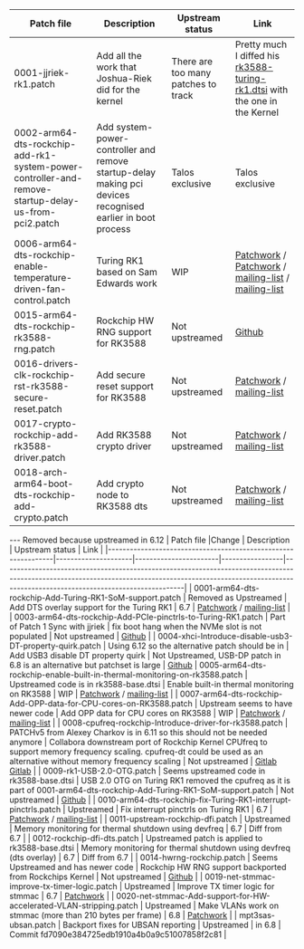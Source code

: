 | Patch file                                                    | Description                                | Upstream status | Link                                                                                                                                                                                                         |
|---------------------------------------------------------------|--------------------------------------------|-----------------|--------------------------------------------------------------------------------------------------------------------------------------------------------------------------------------------------------------|
| 0001-jjriek-rk1.patch | Add all the work that Joshua-Riek did for the kernel | There are too many patches to track | Pretty much I diffed his [rk3588-turing-rk1.dtsi](https://github.com/Joshua-Riek/linux-rockchip/blob/0faee3c051855c1861ea5062c16987b77d59b178/arch/arm64/boot/dts/rockchip/rk3588-turing-rk1.dtsi) with the one in the Kernel |
| 0002-arm64-dts-rockchip-add-rk1-system-power-controller-and-remove-startup-delay-us-from-pci2.patch | Add system-power-controller and remove startup-delay making pci devices recognised earlier in boot process | Talos exclusive | Talos exclusive |
| 0006-arm64-dts-rockchip-enable-temperature-driven-fan-control.patch | Turing RK1 based on Sam Edwards work  | WIP             | [Patchwork](https://patchwork.kernel.org/project/linux-rockchip/patch/20240617-rk-dts-additions-v5-4-c1f5f3267f1e@gmail.com/) / [Patchwork](https://patchwork.kernel.org/project/linux-arm-kernel/patch/20240912025034.180233-4-CFSworks@gmail.com/) / [mailing-list](https://lore.kernel.org/r/20240617-rk-dts-additions-v5-4-c1f5f3267f1e@gmail.com) / [mailing-list](https://lore.kernel.org/r/20240912025034.180233-4-CFSworks@gmail.com) |
| 0015-arm64-dts-rockchip-rk3588-rng.patch | Rockchip HW RNG support for RK3588            | Not upstreamed             | [Github](https://github.com/armbian/build/pull/5928) |
| 0016-drivers-clk-rockchip-rst-rk3588-secure-reset.patch | Add secure reset support for RK3588            | Not upstreamed             | [Patchwork](https://patchwork.kernel.org/project/linux-arm-kernel/patch/20231107155532.3747113-6-clabbe@baylibre.com/) / [mailing-list](https://lore.kernel.org/all/20231107155532.3747113-6-clabbe@baylibre.com/) |
| 0017-crypto-rockchip-add-rk3588-driver.patch | Add RK3588 crypto driver            | Not upstreamed             | [Patchwork](https://patchwork.kernel.org/project/linux-arm-kernel/patch/20231107155532.3747113-7-clabbe@baylibre.com/) / [mailing-list](https://lore.kernel.org/all/20231107155532.3747113-7-clabbe@baylibre.com/) |
| 0018-arch-arm64-boot-dts-rockchip-add-crypto.patch | Add crypto node to RK3588 dts            | Not upstreamed             | [Patchwork](https://patchwork.kernel.org/project/linux-arm-kernel/patch/20231107155532.3747113-4-clabbe@baylibre.com/) / [mailing-list](https://lore.kernel.org/all/20231107155532.3747113-4-clabbe@baylibre.com/) |

--- Removed because upstreamed in 6.12
| Patch file                                                    |Change               | Description                                | Upstream status | Link                                                                                                                                                                                    |
|---------------------------------------------------------------|---------------------|-----------------------|-----------------|--------------------------------------------------------------------------------------------------------------------------------------------------------------------------------------------------------------|
| 0001-arm64-dts-rockchip-Add-Turing-RK1-SoM-support.patch      | Removed as Upstreamed | Add DTS overlay support for the Turing RK1 | 6.7             | [Patchwork](https://patchwork.kernel.org/project/linux-rockchip/patch/20231011225823.2542262-4-CFSworks@gmail.com/) / [mailing-list](https://lore.kernel.org/all/20231011225823.2542262-4-CFSworks@gmail.com/) |
| 0003-arm64-dts-rockchip-Add-PCIe-pinctrls-to-Turing-RK1.patch | Part of Patch 1 Sync with jjriek | fix boot hang when the NVMe slot is not populated            | Not upstreamed  | [Github](https://github.com/Joshua-Riek/linux/commit/f4f691267440b371a4f46fd0e3c63cd514cdfa04)                                                                                                               |
| 0004-xhci-Introduce-disable-usb3-DT-property-quirk.patch | Using 6.12 so the alternative patch should be in | Add USB3 disable DT property quirk       | Not Upstreamed, USB-DP patch in 6.8 is an alternative but patchset is large             | [Github](https://github.com/CFSworks/alpine-rk1/blob/db2b5df883b6bcbfd812f12c998fa42613f08c56/main/linux-turing/0004-xhci-Introduce-disable-usb3-DT-property-quirk.patch)
| 0005-arm64-dts-rockchip-enable-built-in-thermal-monitoring-on-rk3588.patch | Upstreamed code is in rk3588-base.dtsi | Enable built-in thermal monitoring on RK3588 | WIP             | [Patchwork](https://patchwork.kernel.org/project/linux-rockchip/patch/20240617-rk-dts-additions-v5-1-c1f5f3267f1e@gmail.com/) / [mailing-list](https://lore.kernel.org/r/20240617-rk-dts-additions-v5-1-c1f5f3267f1e@gmail.com) |
| 0007-arm64-dts-rockchip-Add-OPP-data-for-CPU-cores-on-RK3588.patch | Upstream seems to have newer code | Add OPP data for CPU cores on RK3588     | WIP            | [Patchwork](https://patchwork.kernel.org/project/linux-rockchip/patch/20240617-rk-dts-additions-v5-6-c1f5f3267f1e@gmail.com/) / [mailing-list](https://lore.kernel.org/r/20240617-rk-dts-additions-v5-6-c1f5f3267f1e@gmail.com) |
| 0008-cpufreq-rockchip-Introduce-driver-for-rk3588.patch | PATCHv5 from Alexey Charkov is in 6.11 so this should not be needed anymore | Collabora downstream port of Rockchip Kernel CPUfreq to support memory frequency scaling. cpufreq-dt could be used as an alternative without memory frequency scaling             | Not upstreamed             | [Gitlab](https://gitlab.collabora.com/hardware-enablement/rockchip-3588/linux/-/commit/e76454dab456ca5e0f51e8c4fbbd15649a329648) [Gitlab](https://gitlab.collabora.com/hardware-enablement/rockchip-3588/linux/-/commit/84eaf9e41a76a75542bbc281a7fe73e044e4cb52) |
| 0009-rk1-USB-2.0-OTG.patch | Seems upstreamed code in rk3588-base.dtsi | USB 2.0 OTG on Turing RK1 removed the cpufreq as it is part of 0001-arm64-dts-rockchip-Add-Turing-RK1-SoM-support.patch  | Not upstreamed             | [Github](https://github.com/CFSworks/alpine-rk1/blob/db2b5df883b6bcbfd812f12c998fa42613f08c56/main/linux-turing/0010-rk1-Enable-cpufreq-thermal-USB-2.0-OTG.patch) |
| 0010-arm64-dts-rockchip-fix-Turing-RK1-interrupt-pinctrls.patch | Upstreamed | Fix interrupt pinctrls on Turing RK1             | 6.7             | [Patchwork](https://patchwork.kernel.org/project/linux-arm-kernel/patch/20231202071212.1606800-1-CFSworks@gmail.com/) / [mailing-list](https://lore.kernel.org/all/20231202071212.1606800-1-CFSworks@gmail.com/) |
| 0011-upstream-rockchip-dfi.patch | Upstreamed | Memory monitoring for thermal shutdown using devfreq             | 6.7             | Diff from 6.7 |
| 0012-rockchip-dfi-dts.patch | Upstreamed patch is applied to rk3588-base.dtsi | Memory monitoring for thermal shutdown using devfreq (dts overlay)             | 6.7             | Diff from 6.7 |
| 0014-hwrng-rockchip.patch | Seems Upstreamed and has newer code | Rockchip HW RNG support backported from Rockchips Kernel            | Not upstreamed             | [Github](https://github.com/armbian/build/pull/5928) |
| 0019-net-stmmac-improve-tx-timer-logic.patch | Upstreamed | Improve TX timer logic for stmmac            | 6.7             | [Patchwork](https://patchwork.kernel.org/project/linux-arm-kernel/list/?series=794317&state=%2A&archive=both) |
| 0020-net-stmmac-Add-support-for-HW-accelerated-VLAN-stripping.patch | Upstreamed | Make VLANs work on stmmac (more than 210 bytes per frame)           | 6.8             | [Patchwork](https://patchwork.kernel.org/project/linux-arm-kernel/patch/20231121053842.719531-1-yi.fang.gan@intel.com/) |
| mpt3sas-ubsan.patch | Backport fixes for UBSAN reporting | Upstreamed | in 6.8 | Commit fd7090e384725edb1910a4b0a9c51007858f2c81 |
